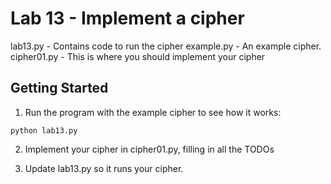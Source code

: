 # Lab 13 - Implement a cipher

lab13.py - Contains code to run the cipher
example.py - An example cipher.
cipher01.py - This is where you should implement your cipher


## Getting Started

1. Run the program with the example cipher to see how it works:

`python lab13.py`

2. Implement your cipher in cipher01.py, filling in all the TODOs

3. Update lab13.py so it runs your cipher.

